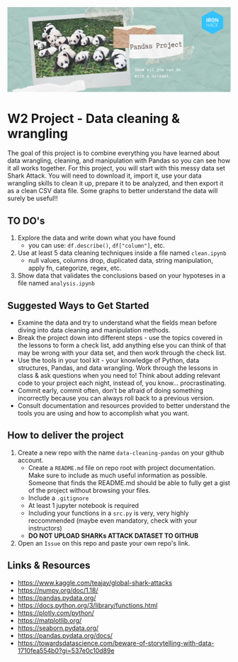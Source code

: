 ![portada](https://github.com/Ironhack-Data-Madrid-Enero-2022/w3-pandas-project/blob/main/images/portada.jpg)

# W2 Project - Data cleaning & wrangling

The goal of this project is to combine everything you have learned about data wrangling, cleaning, and manipulation with Pandas so you can see how it all works together. For this project, you will start with this messy data set Shark Attack. You will need to download it, import it, use your data wrangling skills to clean it up, prepare it to be analyzed, and then export it as a clean CSV data file. Some graphs to better understand the data will surely be useful!!

## TO DO's

1. Explore the data and write down what you have found
   - you can use: `df.describe()`, `df["column"]`, etc.
1. Use at least 5 data cleaning techniques inside a file named `clean.ipynb`
   - null values, columns drop, duplicated data, string manipulation, apply fn, categorize, regex, etc.
1. Show data that validates the conclusions based on your hypoteses in a file named `analysis.ipynb`


## Suggested Ways to Get Started

- Examine the data and try to understand what the fields mean before diving into data cleaning and manipulation methods.
- Break the project down into different steps - use the topics covered in the lessons to form a check list, add anything else you can think of that may be wrong with your data set, and then work through the check list.
- Use the tools in your tool kit - your knowledge of Python, data structures, Pandas, and data wrangling.
  Work through the lessons in class & ask questions when you need to! Think about adding relevant code to your project each night, instead of, you know... procrastinating.
- Commit early, commit often, don’t be afraid of doing something incorrectly because you can always roll back to a previous version.
- Consult documentation and resources provided to better understand the tools you are using and how to accomplish what you want.

## How to deliver the project

1. Create a new repo with the name `data-cleaning-pandas` on your github account.
   - Create a `README.md` file on repo root with project documentation. Make sure to include as much useful information as possible. Someone that finds the README.md should be able to fully get a gist of the project without browsing your files.
   - Include a `.gitignore`
   - At least 1 jupyter notebook is required
   - Including your functions in a `src.py` is very, very highly reccommended (maybe even mandatory, check with your instructors)
   - **DO NOT UPLOAD SHARKs ATTACK DATASET TO GITHUB**
2. Open an `Issue` on this repo and paste your own repo's link.

## Links & Resources

- <https://www.kaggle.com/teajay/global-shark-attacks>
- <https://numpy.org/doc/1.18/>
- <https://pandas.pydata.org/>
- https://docs.python.org/3/library/functions.html
- https://plotly.com/python/
- https://matplotlib.org/
- https://seaborn.pydata.org/
- https://pandas.pydata.org/docs/
- https://towardsdatascience.com/beware-of-storytelling-with-data-1710fea554b0?gi=537e0c10d89e
